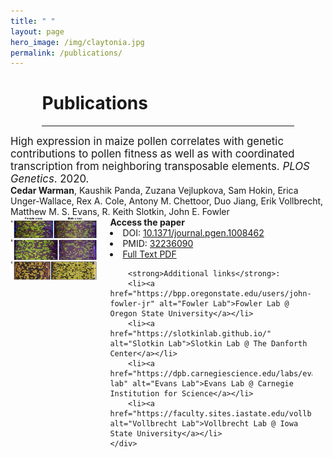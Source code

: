 ```yaml
---
title: " "
layout: page
hero_image: /img/claytonia.jpg
permalink: /publications/
---
```


<h1 style="width: 80%; margin-left: auto; margin-right: auto;">Publications</h1>
<hr style="width: 80%; margin-left: auto; margin-right: auto;"></hr>
<div class="block" style="font-size: 120% !important;">High expression in maize pollen correlates with genetic contributions to pollen fitness as well as with coordinated transcription from neighboring transposable elements.<i> PLOS Genetics</i>. 2020.</div>

<div class="block" ><strong>Cedar Warman</strong>, Kaushik Panda, Zuzana Vejlupkova, Sam Hokin, Erica Unger-Wallace, Rex A. Cole, Antony M. Chettoor, Duo Jiang, Erik Vollbrecht, Matthew M. S. Evans, R. Keith Slotkin, John E. Fowler</div>

<div class="columns" >
    <div class="column">
        <img class = "img-fluid" src = "/img/warman_2020_plos_genetics.jpg" alt = "Plot of transmission rates of mutant alleles" style="max-height: 300px;">
    </div>
    <div class="column">
        <strong>Access the paper</strong>
        <li>DOI: <a href="https://doi.org/10.1371/journal.pgen.1008462" alt = "DOI link: 10.1371/journal.pgen.1008462"> 10.1371/journal.pgen.1008462</a></li>
        <li>PMID: <a href="https://pubmed.ncbi.nlm.nih.gov/32236090/" alt = "pubmed link: 32236090"> 32236090</a></li>
        <li><a href="https://cedarwarman.github.io/pdf/warman_2020_plos_genetics.pdf" alt = "PDF"> Full Text PDF</a></li>

        <strong>Additional links</strong>:
        <li><a href="https://bpp.oregonstate.edu/users/john-fowler-jr" alt="Fowler Lab">Fowler Lab @ Oregon State University</a></li>
        <li><a href="https://slotkinlab.github.io/" alt="Slotkin Lab">Slotkin Lab @ The Danforth Center</a></li>
        <li><a href="https://dpb.carnegiescience.edu/labs/evans-lab" alt="Evans Lab">Evans Lab @ Carnegie Institution for Science</a></li>
        <li><a href="https://faculty.sites.iastate.edu/vollbrec/" alt="Vollbrecht Lab">Vollbrecht Lab @ Iowa State University</a></li>
    </div>
</div>
<br>
